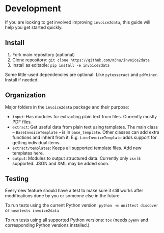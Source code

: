 # Development

If you are looking to get involved improving `invoice2data`, this guide will help you get started quickly.

## Install

1. Fork main repository (optional)
2. Clone repository: `git clone https://github.com/m3nu/invoice2data`
3. Install as editable: `pip install -e invoice2data`

Some little-used dependencies are optional. Like `pytesseract` and `pdfminer`. Install if needed.

## Organization

Major folders in the `invoice2data` package and their purpose:

- `input`: Has modules for extracting plain text from files. Currently mostly PDF files.
- `extract`: Get useful data from plain text using templates. The main class – `BaseInvoiceTemplate` – is in `base_template`. Other classes can add extra functions and inherit from it. E.g. `LineInvoiceTemplate` adds support for getting individual items.
- `extract/templates`: Keeps all supported template files. Add new templates here.
- `output`: Modules to output structured data. Currently only `csv` is supported. JSON and XML may be added soon.

## Testing

Every new feature should have a test to make sure it still works after modifications done by you or someone else in the future.

To run tests using the current Python version: `python -m unittest discover` or `nosetests invoice2data`

To run tests using all supported Python versions: `tox` (needs `pyenv` and corresponding Python versions installed.)